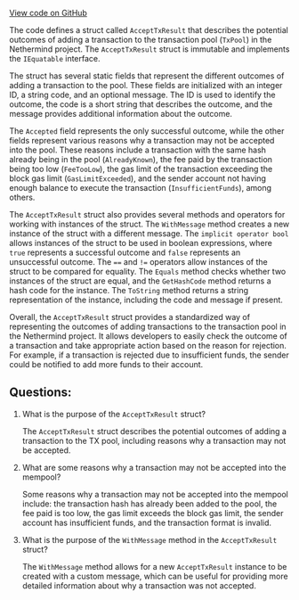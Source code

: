 [View code on GitHub](https://github.com/nethermindeth/nethermind/Nethermind.TxPool/AcceptTxResult.cs)

The code defines a struct called `AcceptTxResult` that describes the potential outcomes of adding a transaction to the transaction pool (`TxPool`) in the Nethermind project. The `AcceptTxResult` struct is immutable and implements the `IEquatable` interface. 

The struct has several static fields that represent the different outcomes of adding a transaction to the pool. These fields are initialized with an integer ID, a string code, and an optional message. The ID is used to identify the outcome, the code is a short string that describes the outcome, and the message provides additional information about the outcome. 

The `Accepted` field represents the only successful outcome, while the other fields represent various reasons why a transaction may not be accepted into the pool. These reasons include a transaction with the same hash already being in the pool (`AlreadyKnown`), the fee paid by the transaction being too low (`FeeTooLow`), the gas limit of the transaction exceeding the block gas limit (`GasLimitExceeded`), and the sender account not having enough balance to execute the transaction (`InsufficientFunds`), among others. 

The `AcceptTxResult` struct also provides several methods and operators for working with instances of the struct. The `WithMessage` method creates a new instance of the struct with a different message. The `implicit operator bool` allows instances of the struct to be used in boolean expressions, where `true` represents a successful outcome and `false` represents an unsuccessful outcome. The `==` and `!=` operators allow instances of the struct to be compared for equality. The `Equals` method checks whether two instances of the struct are equal, and the `GetHashCode` method returns a hash code for the instance. The `ToString` method returns a string representation of the instance, including the code and message if present. 

Overall, the `AcceptTxResult` struct provides a standardized way of representing the outcomes of adding transactions to the transaction pool in the Nethermind project. It allows developers to easily check the outcome of a transaction and take appropriate action based on the reason for rejection. For example, if a transaction is rejected due to insufficient funds, the sender could be notified to add more funds to their account.
## Questions: 
 1. What is the purpose of the `AcceptTxResult` struct?
    
    The `AcceptTxResult` struct describes the potential outcomes of adding a transaction to the TX pool, including reasons why a transaction may not be accepted.

2. What are some reasons why a transaction may not be accepted into the mempool?
    
    Some reasons why a transaction may not be accepted into the mempool include: the transaction hash has already been added to the pool, the fee paid is too low, the gas limit exceeds the block gas limit, the sender account has insufficient funds, and the transaction format is invalid.

3. What is the purpose of the `WithMessage` method in the `AcceptTxResult` struct?
    
    The `WithMessage` method allows for a new `AcceptTxResult` instance to be created with a custom message, which can be useful for providing more detailed information about why a transaction was not accepted.